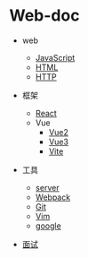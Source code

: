 # Web-doc

- web

  - [JavaScript](/web/javascript/)
  - [HTML](/web/html/)
  - [HTTP](/web/http/)

- 框架
  - [React](/frame/react/)
  - Vue
    - [Vue2](/frame/vue/vue2/)
    - [Vue3](/frame/vue/vue3/)
    - [Vite](/frame/vue/vite/)
- 工具
  - [server](/tools/server)
  - [Webpack](/tools/webpack/)
  - [Git](/tools/git/)
  - [Vim](/tools/vim/)
  - [google](/tools/google/)
- [面试](/interview/)
